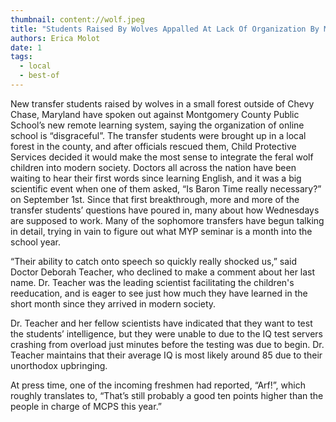 ```yaml
---
thumbnail: content://wolf.jpeg
title: "Students Raised By Wolves Appalled At Lack Of Organization By MCPS"
authors: Erica Molot
date: 1
tags:
  - local
  - best-of
---
```


New transfer students raised by wolves in a small forest outside of Chevy Chase, Maryland have spoken out against Montgomery County Public School’s new remote learning system, saying the organization of online school is “disgraceful”. The transfer students were brought up in a local forest in the county, and after officials rescued them, Child Protective Services decided it would make the most sense to integrate the feral wolf children into modern society. Doctors all across the nation have been waiting to hear their first words since learning English, and it was a big scientific event when one of them asked, “Is Baron Time really necessary?” on September 1st. Since that first breakthrough, more and more of the transfer students’ questions have poured in, many about how Wednesdays are supposed to work. Many of the sophomore transfers have begun talking in detail, trying in vain to figure out what MYP seminar is a month into the school year.

“Their ability to catch onto speech so quickly really shocked us,” said Doctor Deborah Teacher, who declined to make a comment about her last name. Dr. Teacher was the leading scientist facilitating the children's reeducation, and is eager to see just how much they have learned in the short month since they arrived in modern society.

Dr. Teacher and her fellow scientists have indicated that they want to test the students’ intelligence, but they were unable to due to the IQ test servers crashing from overload just minutes before the testing was due to begin. Dr. Teacher maintains that their average IQ is most likely around 85 due to their unorthodox upbringing.

At press time, one of the incoming freshmen had reported, “Arf!”, which roughly translates to, “That’s still probably a good ten points higher than the people in charge of MCPS this year.”
